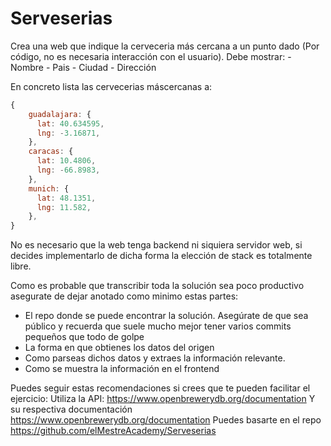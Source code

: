 # Serveserias

Crea una web que indique la cerveceria más cercana a un punto dado (Por código, no es necesaria interacción con el usuario). Debe mostrar:
    - Nombre
    - Pais
    - Ciudad
    - Dirección

En concreto lista las cervecerias máscercanas a:

```js
{
    guadalajara: {
      lat: 40.634595,
      lng: -3.16871,
    },
    caracas: {
      lat: 10.4806,
      lng: -66.8983,
    },
    munich: {
      lat: 48.1351,
      lng: 11.582,
    },
}
```

No es necesario que la web tenga backend ni siquiera servidor web, si decides implementarlo de dicha forma la elección de stack es totalmente libre.

Como es probable que transcribir toda la solución sea poco productivo asegurate de dejar anotado como minimo estas partes:

- El repo donde se puede encontrar la solución. Asegúrate de que sea público y recuerda que suele mucho mejor tener varios commits pequeños que todo de golpe
- La forma en que obtienes los datos del origen
- Como parseas dichos datos y extraes la información relevante.
- Como se muestra la información en el frontend

Puedes seguir estas recomendaciones si crees que te pueden facilitar el ejercicio:
    Utiliza la API: <https://www.openbrewerydb.org/documentation>
    Y su respectiva documentación <https://www.openbrewerydb.org/documentation>
    Puedes basarte en el repo <https://github.com/elMestreAcademy/Serveserias>

